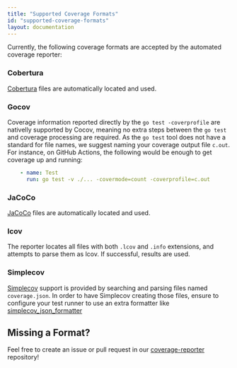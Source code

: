 ```yaml
---
title: "Supported Coverage Formats"
id: "supported-coverage-formats"
layout: documentation
---
```


Currently, the following coverage formats are accepted by the automated
coverage reporter:

### Cobertura
[Cobertura](https://cobertura.github.io/cobertura/) files are automatically
located and used.

### Gocov
Coverage information reported directly by the `go test -coverprofile` are
nativelly supported by Cocov, meaning no extra steps between the `go test` and
coverage processing are required. As the `go test` tool does not have a standard
for file names, we suggest naming your coverage output file `c.out`. For
instance, on GitHub Actions, the following would be enough to get coverage up
and running:

```yaml
    - name: Test
      run: go test -v ./... -covermode=count -coverprofile=c.out
```

### JaCoCo
[JaCoCo](https://github.com/jacoco/jacoco) files are automatically located and
used.


### lcov
The reporter locates all files with both `.lcov` and `.info` extensions, and
attempts to parse them as lcov. If successful, results are used.

### Simplecov

[Simplecov](https://github.com/simplecov-ruby/simplecov) support is provided
by searching and parsing files named `coverage.json`. In order to have Simplecov
creating those files, ensure to configure your test runner to use an extra
formatter like [simplecov_json_formatter](https://rubygems.org/gems/simplecov_json_formatter)

## Missing a Format?

Feel free to create an issue or pull request in our [coverage-reporter](https://github.com/cocov-ci/coverage-reporter)
repository!

